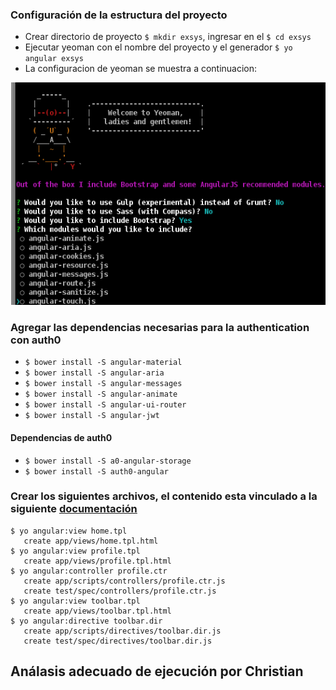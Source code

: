### Configuración de la estructura del proyecto
* Crear directorio de proyecto `$ mkdir exsys`, ingresar en el `$ cd exsys`
* Ejecutar yeoman con el nombre del proyecto y el generador `$ yo angular exsys`
* La configuracion de yeoman se muestra a continuacion:

![Imagen de configuracion yeoman](/MEMORIA/config_yeoman.png)

### Agregar las dependencias necesarias para la authentication con auth0
- `$ bower install -S angular-material`
- `$ bower install -S angular-aria`
- `$ bower install -S angular-messages`
- `$ bower install -S angular-animate`
- `$ bower install -S angular-ui-router`
- `$ bower install -S angular-jwt`

#### Dependencias de auth0

- `$ bower install -S a0-angular-storage`
- `$ bower install -S auth0-angular`

### Crear los siguientes archivos, el contenido esta vinculado a la siguiente [documentación](https://www.udemy.com/angularjs-authentication-with-auth0/learn/v4/t/lecture/4852360?start=240)

~~~
$ yo angular:view home.tpl
   create app/views/home.tpl.html
$ yo angular:view profile.tpl
   create app/views/profile.tpl.html
$ yo angular:controller profile.ctr
   create app/scripts/controllers/profile.ctr.js
   create test/spec/controllers/profile.ctr.js
$ yo angular:view toolbar.tpl
   create app/views/toolbar.tpl.html
$ yo angular:directive toolbar.dir
   create app/scripts/directives/toolbar.dir.js
   create test/spec/directives/toolbar.dir.js
~~~

## Análasis adecuado de ejecución por Christian

